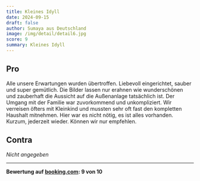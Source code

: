 ```yaml
---
title: Kleines Idyll
date: 2024-09-15
draft: false
author: Sumaya aus Deutschland
image: /img/detail/detail6.jpg
score: 9
summary: Kleines Idyll
---
```


## Pro

Alle unsere Erwartungen wurden übertroffen. 
Liebevoll eingerichtet, sauber und super gemütlich.
Die Bilder lassen nur erahnen wie wunderschönen und zauberhaft die Aussicht auf die Außenanlage tatsächlich ist. 
Der Umgang mit der Familie war zuvorkommend und unkompliziert.
Wir verreisen öfters mit Kleinkind und mussten sehr oft fast den kompletten Haushalt mitnehmen. 
Hier war es nicht nötig, es ist alles vorhanden. Kurzum, jederzeit wieder. 
Können wir nur empfehlen.

## Contra

*Nicht angegeben*

---

**Bewertung auf [booking.com](https://www.booking.com/hotel/de/gasthaus-wini.de.html): 9 von 10**
